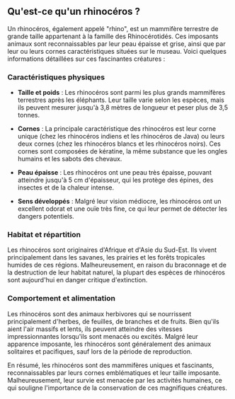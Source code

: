 ## Qu'est-ce qu'un rhinocéros ?

Un rhinocéros, également appelé "rhino", est un mammifère terrestre de grande taille appartenant à la famille des Rhinocérotidés. Ces imposants animaux sont reconnaissables par leur peau épaisse et grise, ainsi que par leur ou leurs cornes caractéristiques situées sur le museau. Voici quelques informations détaillées sur ces fascinantes créatures :

### Caractéristiques physiques

- **Taille et poids** : Les rhinocéros sont parmi les plus grands mammifères terrestres après les éléphants. Leur taille varie selon les espèces, mais ils peuvent mesurer jusqu'à 3,8 mètres de longueur et peser plus de 3,5 tonnes.

- **Cornes** : La principale caractéristique des rhinocéros est leur corne unique (chez les rhinocéros indiens et les rhinocéros de Java) ou leurs deux cornes (chez les rhinocéros blancs et les rhinocéros noirs). Ces cornes sont composées de kératine, la même substance que les ongles humains et les sabots des chevaux.

- **Peau épaisse** : Les rhinocéros ont une peau très épaisse, pouvant atteindre jusqu'à 5 cm d'épaisseur, qui les protège des épines, des insectes et de la chaleur intense.

- **Sens développés** : Malgré leur vision médiocre, les rhinocéros ont un excellent odorat et une ouïe très fine, ce qui leur permet de détecter les dangers potentiels.

### Habitat et répartition

Les rhinocéros sont originaires d'Afrique et d'Asie du Sud-Est. Ils vivent principalement dans les savanes, les prairies et les forêts tropicales humides de ces régions. Malheureusement, en raison du braconnage et de la destruction de leur habitat naturel, la plupart des espèces de rhinocéros sont aujourd'hui en danger critique d'extinction.

### Comportement et alimentation

Les rhinocéros sont des animaux herbivores qui se nourrissent principalement d'herbes, de feuilles, de branches et de fruits. Bien qu'ils aient l'air massifs et lents, ils peuvent atteindre des vitesses impressionnantes lorsqu'ils sont menacés ou excités. Malgré leur apparence imposante, les rhinocéros sont généralement des animaux solitaires et pacifiques, sauf lors de la période de reproduction.

En résumé, les rhinocéros sont des mammifères uniques et fascinants, reconnaissables par leurs cornes emblématiques et leur taille imposante. Malheureusement, leur survie est menacée par les activités humaines, ce qui souligne l'importance de la conservation de ces magnifiques créatures.
